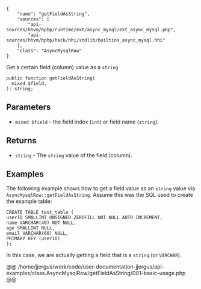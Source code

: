 ``` yamlmeta
{
    "name": "getFieldAsString",
    "sources": [
        "api-sources/hhvm/hphp/runtime/ext/async_mysql/ext_async_mysql.php",
        "api-sources/hhvm/hphp/hack/hhi/stdlib/builtins_async_mysql.hhi"
    ],
    "class": "AsyncMysqlRow"
}
```




Get a certain field (column) value as a ` string `




``` Hack
public function getFieldAsString(
  mixed $field,
): string;
```




## Parameters




+ ` mixed $field ` - the field index (`` int ``) or field name (``` string ```).




## Returns




* ` string ` - The `` string `` value of the field (column).




## Examples




The following example shows how to get a field value as an ` string ` value via `` AsyncMysqlRow::getFieldAsString ``. Assume this was the SQL used to create the example table:




```
CREATE TABLE test_table (
userID SMALLINT UNSIGNED ZEROFILL NOT NULL AUTO_INCREMENT,
name VARCHAR(40) NOT NULL,
age SMALLINT NULL,
email VARCHAR(60) NULL,
PRIMARY KEY (userID)
);
```




In this case, we are actually getting a field that is a ` string ` (or `` VARCHAR ``).







@@ /home/jjergus/work/code/user-documentation-jjergus/api-examples/class.AsyncMysqlRow/getFieldAsString/001-basic-usage.php @@
<!-- HHAPIDOC -->
